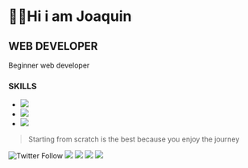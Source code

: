 # 👨‍💻Hi i am Joaquin
## WEB DEVELOPER
Beginner web developer
### SKILLS
* <img src ="https://img.shields.io/badge/HTML5-E34F26?style=for-the-badge&logo=html5&logoColor=white">
* <img src ="https://img.shields.io/badge/CSS3-1572B6?style=for-the-badge&logo=css3&logoColor=white">
* <img src = "https://img.shields.io/badge/JavaScript-F7DF1E?style=for-the-badge&logo=javascript&logoColor=black">

> Starting from scratch is the best because you enjoy the journey

![Twitter Follow](https://img.shields.io/twitter/follow/JoaquinCc11?color=1DA1F2&logo=twitter&style=for-the-badge)
<img src="https://img.shields.io/badge/Telegram-2CA5E0?style=for-the-badge&logo=telegram&logoColor=white" />
[<img src= "https://img.shields.io/badge/Instagram-E4405F?style=for-the-badge&logo=instagram&logoColor=white">](https://www.instagram.com/joaquin_ccordova/)
<img src= "https://img.shields.io/badge/Twitter-1DA1F2?style=for-the-badge&logo=twitter&logoColor=white">
<img src= "https://img.shields.io/badge/Facebook-1877F2?style=for-the-badge&logo=facebook&logoColor=white">
